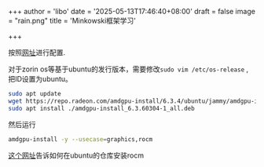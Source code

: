 +++
author = 'libo'
date = '2025-05-13T17:46:40+08:00'
draft = false
image = "rain.png"
title = 'Minkowski框架学习'

+++

按照[网址](https://rocm.docs.amd.com/projects/radeon/en/latest/docs/install/native_linux/install-radeon.html)进行配置.

对于zorin os等基于ubuntu的发行版本，需要修改`sudo vim /etc/os-release` , 把ID设置为ubuntu。

```bash
sudo apt update
wget https://repo.radeon.com/amdgpu-install/6.3.4/ubuntu/jammy/amdgpu-install_6.3.60304-1_all.deb
sudo apt install ./amdgpu-install_6.3.60304-1_all.deb
```

然后运行

```bash
amdgpu-install -y --usecase=graphics,rocm

```



[这个网址](https://rocm.docs.amd.com/projects/install-on-linux/en/latest/install/install-methods/package-manager/package-manager-ubuntu.html)告诉如何在ubuntu的仓库安装rocm
